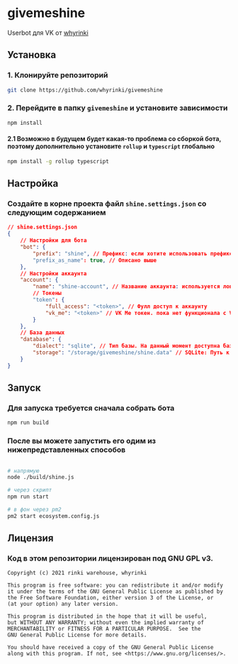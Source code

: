 # givemeshine

Userbot для VK от [whyrinki](https://vk.com/whyrinki)

## Установка
### 1. Клонируйте репозиторий 
```bash
git clone https://github.com/whyrinki/givemeshine
```
### 2. Перейдите в папку `givemeshine` и установите зависимости 
```bash
npm install
```
#### 2.1 Возможно в будущем будет какая-то проблема со сборкой бота, поэтому дополнительно установите `rollup` и `typescript` глобально
```bash
npm install -g rollup typescript
```
## Настройка
### Создайте в корне проекта файл `shine.settings.json` со следующим содержанием
```json
// shine.settings.json
{
    // Настройки для бота
    "bot": {
        "prefix": "shine", // Префикс: если хотите использовать префикс типа "shine ping" тогда поставьте "prefix_as_name" значение true
        "prefix_as_name": true, // Описано выше
    },
    // Настройки аккаунта
    "account": {
        "name": "shine-account", // Название аккаунта: используется локально
        // Токены
        "token": {
            "full_access": "<token>", // Фулл доступ к аккаунту
            "vk_me": "<token>" // VK Me токен. пока нет функционала с VK Me можно использовать и full_access токен.
        }
    },
    // База данных
    "database": {
        "dialect": "sqlite", // Тип базы. На данный момент доступна база только SQLite. Позже будет поддержка MYSQL.
        "storage": "/storage/givemeshine/shine.data" // SQLite: Путь к базе.
    }
}
```

## Запуск
### Для запуска требуется сначала собрать бота
```bash 
npm run build
```
### После вы можете запустить его одим из нижепредставленных способов
```bash

# напрямую
node ./build/shine.js

# через скрипт
npm run start

# в фон через pm2
pm2 start ecosystem.config.js
```

## Лицензия
### Код в этом репозитории лицензирован под GNU GPL v3.
```
Copyright (c) 2021 rinki warehouse, whyrinki

This program is free software: you can redistribute it and/or modify
it under the terms of the GNU General Public License as published by
the Free Software Foundation, either version 3 of the License, or
(at your option) any later version.

This program is distributed in the hope that it will be useful,
but WITHOUT ANY WARRANTY; without even the implied warranty of
MERCHANTABILITY or FITNESS FOR A PARTICULAR PURPOSE.  See the
GNU General Public License for more details.

You should have received a copy of the GNU General Public License
along with this program. If not, see <https://www.gnu.org/licenses/>.
```